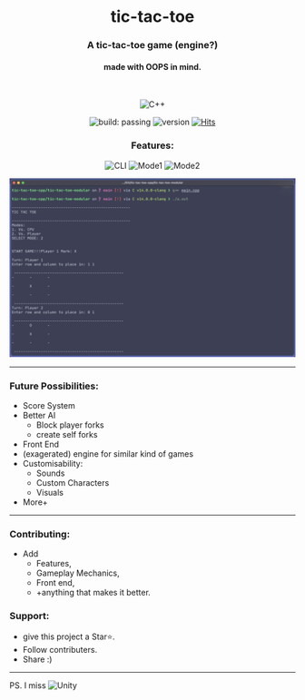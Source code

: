 <div align=center>

# tic-tac-toe
### A tic-tac-toe game (engine?) 
#### made with OOPS in mind. 
<br>

![C++](https://img.shields.io/badge/c++-%2300599C.svg?style=for-the-badge&logo=c%2B%2B&logoColor=white) 
<br>

![build: passing](https://img.shields.io/badge/build-developing-yellow)
![version](https://img.shields.io/badge/version-0.1.7%20beta-lightgreen)
[![Hits](https://hits.sh/github.com/gamedevCloudy/tic-tac-toe-cpp.svg)](https://hits.sh/github.com/gamedevCloudy/tic-tac-toe-cpp)
<br>

### Features: 
![CLI](https://img.shields.io/badge/RunsVia-CLI-yellow)
![Mode1](https://img.shields.io/badge/Mode-VsCpu-red)
![Mode2](https://img.shields.io/badge/Mode-TwoPlayer-blue)
<br>

![Screenshot](.images/screenshot.png)
</div>

--- 

### Future Possibilities: 

- Score System
- Better AI
    - Block player forks
    - create self forks
- Front End
- (exagerated) engine for similar kind of games 
- Customisability: 
    - Sounds
    - Custom Characters 
    - Visuals
- More+ 

---
### Contributing: 
- Add 
    - Features, 
    - Gameplay Mechanics, 
    - Front end, 
    - +anything that makes it better.

### Support:
- give this project a Star⭐️. 
- Follow contributers.
- Share :)

---

PS. I miss ![Unity](https://img.shields.io/badge/-unity-FFFFFF.svg?logo=unity&logoColor=black) 
